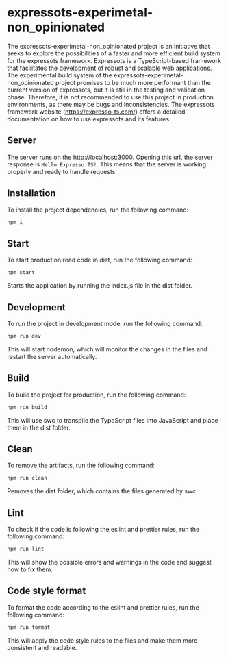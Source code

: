 # expressots-experimetal-non_opinionated

The expressots-experimetal-non_opinionated project is an initiative that seeks to explore the possibilities of a faster and more efficient build system for the expressots framework. Expressots is a TypeScript-based framework that facilitates the development of robust and scalable web applications. The experimental build system of the expressots-experimetal-non_opinionated project promises to be much more performant than the current version of expressots, but it is still in the testing and validation phase. Therefore, it is not recommended to use this project in production environments, as there may be bugs and inconsistencies. The expressots framework website (https://expresso-ts.com/) offers a detailed documentation on how to use expressots and its features.

## Server
The server runs on the http://localhost:3000. Opening this url, the server response is `Hello Expresso TS!`. This means that the server is working properly and ready to handle requests.

## Installation

To install the project dependencies, run the following command:

```bash
npm i
```

## Start
To start production read code in dist, run the following command:

```bash
npm start
```

Starts the application by running the index.js file in the dist folder.

## Development

To run the project in development mode, run the following command:

```bash
npm run dev
```

This will start nodemon, which will monitor the changes in the files and restart the server automatically.

## Build

To build the project for production, run the following command:

```bash
npm run build
```

This will use swc to transpile the TypeScript files into JavaScript and place them in the dist folder.

## Clean

To remove the artifacts, run the following command:

```bash
npm run clean
```

Removes the dist folder, which contains the files generated by swc.

## Lint

To check if the code is following the eslint and prettier rules, run the following command:

```bash
npm run lint
```

This will show the possible errors and warnings in the code and suggest how to fix them.


## Code style format

To format the code according to the eslint and prettier rules, run the following command:

```bash
npm run format
```

This will apply the code style rules to the files and make them more consistent and readable.
